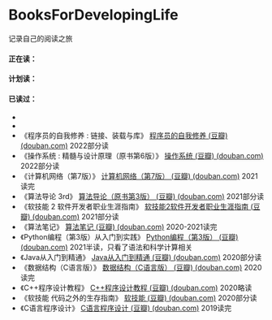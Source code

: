 # BooksForDevelopingLife

记录自己的阅读之旅



#### 正在读：



#### 计划读：



#### 已读过：

-  
- 
- 《程序员的自我修养 : 链接、装载与库》 [程序员的自我修养 (豆瓣) (douban.com)](https://book.douban.com/subject/3652388/)     2022部分读
- 《操作系统 : 精髓与设计原理（原书第6版）》 [操作系统 (豆瓣) (douban.com)](https://book.douban.com/subject/5064311/)     2022部分读
- 《计算机网络（第7版）》 [计算机网络（第7版） (豆瓣) (douban.com)](https://book.douban.com/subject/26960678/)     2021读完
- 《算法导论 3rd》 [算法导论（原书第3版） (豆瓣) (douban.com)](https://book.douban.com/subject/20432061/)     2021部分读
- 《软技能 2  软件开发者职业生涯指南》 [软技能2软件开发者职业生涯指南 (豆瓣) (douban.com)](https://book.douban.com/subject/35043940/)     2021部分读
- 《算法笔记》 [算法笔记 (豆瓣) (douban.com)](https://book.douban.com/subject/26827295/)     2020-2021读完
- 《Python编程（第3版）从入门到实践》 [Python编程（第3版） (豆瓣) (douban.com)](https://book.douban.com/subject/36365320/)      2021半读，只看了语法和科学计算相关
- 《Java从入门到精通》 [Java从入门到精通 (豆瓣) (douban.com)](https://book.douban.com/subject/11534743/)     2020部分读
- 《数据结构（C语言版）》 [数据结构（C语言版） (豆瓣) (douban.com)](https://book.douban.com/subject/24699581/)     2020读完
- 《C++程序设计教程》 [C++程序设计教程 (豆瓣) (douban.com)](https://book.douban.com/subject/1444656/)     2020略读
- 《软技能  代码之外的生存指南》 [软技能 (豆瓣) (douban.com)](https://book.douban.com/subject/26835090/)     2020部分读
- 《C语言程序设计》 [C语言程序设计 (豆瓣) (douban.com)](https://book.douban.com/subject/1208843/)     2019读完

